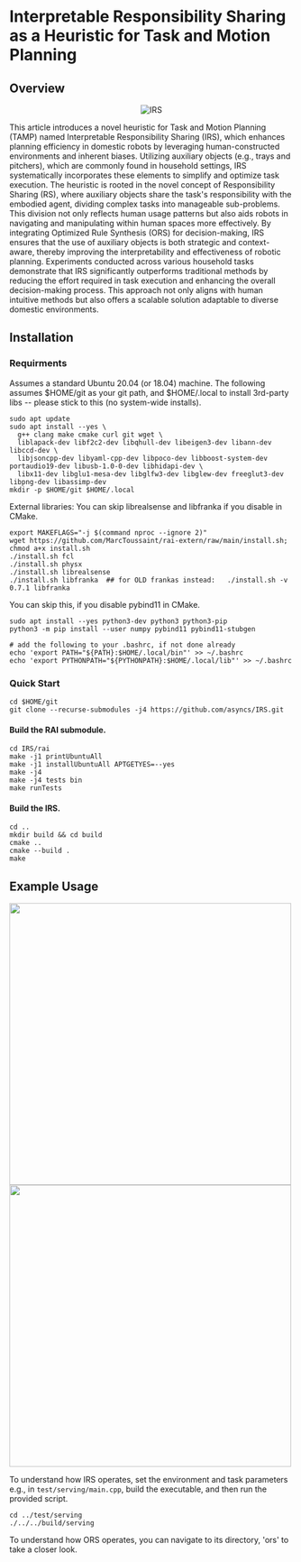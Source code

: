# Interpretable Responsibility Sharing as a Heuristic for Task and Motion Planning
## Overview
<p align="center">
  <img src="https://github.com/user-attachments/assets/e17382f9-98e3-4b0f-a9aa-9f4cd9846e9f" alt="IRS"/>
</p>

This article introduces a novel heuristic for Task and Motion Planning (TAMP) named Interpretable Responsibility Sharing (IRS), which enhances planning efficiency in domestic robots by leveraging human-constructed environments and inherent biases. Utilizing auxiliary objects (e.g., trays and pitchers), which are commonly found in household settings, IRS systematically incorporates these elements to simplify and optimize task execution. The heuristic is rooted in the novel concept of Responsibility Sharing (RS), where auxiliary objects share the task's responsibility with the embodied agent, dividing complex tasks into manageable sub-problems. This division not only reflects human usage patterns but also aids robots in navigating and manipulating within human spaces more effectively. By integrating Optimized Rule Synthesis (ORS) for decision-making, IRS ensures that the use of auxiliary objects is both strategic and context-aware, thereby improving the interpretability and effectiveness of robotic planning. Experiments conducted across various household tasks demonstrate that IRS significantly outperforms traditional methods by reducing the effort required in task execution and enhancing the overall decision-making process. This approach not only aligns with human intuitive methods but also offers a scalable solution adaptable to diverse domestic environments.

## Installation
### Requirments
Assumes a standard Ubuntu 20.04 (or 18.04) machine.
The following assumes $HOME/git as your git path, and $HOME/.local to install 3rd-party libs -- please stick to this (no system-wide installs).
```
sudo apt update
sudo apt install --yes \
  g++ clang make cmake curl git wget \
  liblapack-dev libf2c2-dev libqhull-dev libeigen3-dev libann-dev libccd-dev \
  libjsoncpp-dev libyaml-cpp-dev libpoco-dev libboost-system-dev portaudio19-dev libusb-1.0-0-dev libhidapi-dev \
  libx11-dev libglu1-mesa-dev libglfw3-dev libglew-dev freeglut3-dev libpng-dev libassimp-dev
mkdir -p $HOME/git $HOME/.local
```
External libraries: You can skip librealsense and libfranka if you disable in CMake.
```
export MAKEFLAGS="-j $(command nproc --ignore 2)"
wget https://github.com/MarcToussaint/rai-extern/raw/main/install.sh; chmod a+x install.sh
./install.sh fcl
./install.sh physx
./install.sh librealsense
./install.sh libfranka  ## for OLD frankas instead:   ./install.sh -v 0.7.1 libfranka
```
You can skip this, if you disable pybind11 in CMake.
```
sudo apt install --yes python3-dev python3 python3-pip
python3 -m pip install --user numpy pybind11 pybind11-stubgen

# add the following to your .bashrc, if not done already
echo 'export PATH="${PATH}:$HOME/.local/bin"' >> ~/.bashrc
echo 'export PYTHONPATH="${PYTHONPATH}:$HOME/.local/lib"' >> ~/.bashrc
```
### Quick Start
```
cd $HOME/git
git clone --recurse-submodules -j4 https://github.com/asyncs/IRS.git
```
#### Build the RAI submodule.
```
cd IRS/rai
make -j1 printUbuntuAll
make -j1 installUbuntuAll APTGETYES=--yes
make -j4
make -j4 tests bin
make runTests
```
#### Build the IRS.
```
cd ..
mkdir build && cd build
cmake ..
cmake --build .
make
```

## Example Usage
<p float="left">
  <img src="https://github.com/asyncs/CA-TAMP/assets/40043682/89b6b435-a974-42cf-9fc1-c55a43e5784b" width="500" /> 
  <img src="https://github.com/asyncs/CA-TAMP/assets/40043682/b37f07c6-c0a1-46b1-a790-ba3cd2acf074" width="500" />
</p>

To understand how IRS operates, set the environment and task parameters e.g., in `test/serving/main.cpp`, build the executable, and then run the provided script.
``` 
cd ../test/serving
./../../build/serving 
```
To understand how ORS operates, you can navigate to its directory, 'ors' to take a closer look.
